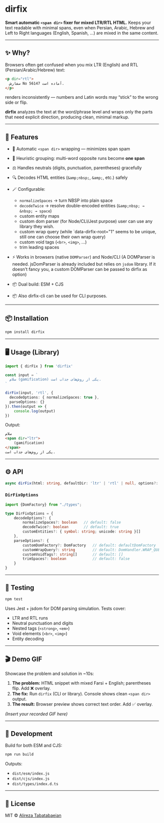 # dirfix

**Smart automatic `<span dir>` fixer for mixed LTR/RTL HTML.**
Keeps your text readable with minimal spans, even when Persian, Arabic, Hebrew and Left to Right languages (English, Spanish, ...) are mixed in the same content.

---

## ✨ Why?

Browsers often get confused when you mix LTR (English) and RTL (Persian/Arabic/Hebrew) text:

```html
<p dir="rtl">
  سفارش No 56147 آماده است.
</p>
```

renders inconsistently — numbers and Latin words may “stick” to the wrong side or flip.

**dirfix** analyzes the text at the word/phrase level and wraps only the parts that need explicit direction, producing clean, minimal markup.

---

## 🚀 Features

* 🔄 Automatic `<span dir>` wrapping — minimizes span spam
* 🧠 Heuristic grouping: multi-word opposite runs become **one span**
* ⚖️ Handles neutrals (digits, punctuation, parentheses) gracefully
* 🔍 Decodes HTML entities (`&amp;nbsp;`, `&amp;`, etc.) safely
* 🪄 Configurable:

    * `normalizeSpaces` → turn NBSP into plain space
    * `decodeTwice` → resolve double-encoded entities (`&amp;nbsp; → &nbsp; → space`)
    * custom entity maps
    * custom dom parser (for Node/CLI/Jest purpose) user can use any library they wish.
    * custom wrap query (while `data-dirfix-root="1" seems to be unique, still one can choose their own wrap query)
    * custom void tags (`<br>`, `<img>`, …)
    * trim leading spaces
* ⚡ Works in browsers (native `DOMParser`) and Node/CLI (A DOMParser is needed. jsDomParser is already included but relies on `jsdom` library. If it doesn't fancy you, a custom DOMParser can be passed to dirfix as option)
* 📦 Dual build: ESM + CJS
* 📦 Also dirfix-cli can be used for CLI purposes.
---

## 📦 Installation

```bash
npm install dirfix
```

---

## 🖥 Usage (Library)

```ts
import { dirFix } from 'dirfix'

const input = `
  سلام (gamification) یکی از روش‌های جذاب است.
`

dirFix(input, 'rtl', {
  decodeOptions: { normalizeSpaces: true },
  parseOptions: {}
}).then(output => {
    console.log(output)
})
```

Output:

```html
سلام 
<span dir="ltr">
    (gamification)
</span>
یکی از روش‌های جذاب است.
```

---

## ⚙️ API

```ts
async dirFix(html: string, defaultDir: 'ltr' | 'rtl' | null, options?: DirFixOptions): Promise<string>
```

### `DirFixOptions`

```ts
import {DomFactory} from "./types";

type DirFixOptions = {
    decodeOptions?: {
        normalizeSpaces?: boolean   // default: false
        decodeTwice?: boolean       // default: true
        customEntities?: { symbol: string; unicode: string }[]
    },
    parseOptions?: {
        customDomFactory?: DomFactory   // default: defaultDomFactory
        customWrapQuery?: string        // default: DomHandler.WRAP_QUERY (data-dirfix-root="1")
        customVoidTags?: string[]       // default: []
        trimSpaces?: boolean            // default: false
    }
}
```

---

## 🧪 Testing

```bash
npm test
```

Uses Jest + jsdom for DOM parsing simulation. Tests cover:

* LTR and RTL runs
* Neutral punctuation and digits
* Nested tags (`<strong>`, `<em>`)
* Void elements (`<br>`, `<img>`)
* Entity decoding

---

## 🎬 Demo GIF

Showcase the problem and solution in \~10s:

1. **The problem:** HTML snippet with mixed Farsi + English; parentheses flip. Add ❌ overlay.
2. **The fix:** Run `dirfix` (CLI or library). Console shows clean `<span dir>` output.
3. **The result:** Browser preview shows correct text order. Add ✅ overlay.

*(Insert your recorded GIF here)*

---

## 🔧 Development

Build for both ESM and CJS:

```bash
npm run build
```

Outputs:

* `dist/esm/index.js`
* `dist/cjs/index.js`
* `dist/types/index.d.ts`

---

## 📜 License

MIT © [Alireza Tabatabaeian](https://github.com/Alireza-Tabatabaeian)
